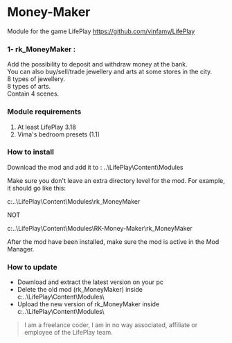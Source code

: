 # Money-Maker
Module for the game LifePlay
https://github.com/vinfamy/LifePlay


### 1- rk_MoneyMaker : 
Add the possibility to deposit and withdraw money at the bank.  
You can also buy/sell/trade jewellery and arts at some stores in the city.  
8 types of jewellery.  
8 types of arts.  
Contain 4 scenes.  


### Module requirements
1. At least LifePlay 3.18
2. Vima's bedroom presets (1.1)


### How to install
Download the mod and add it to : ..\LifePlay\Content\Modules

Make sure you don't leave an extra directory level for the mod. For example, it should go like this:

c:\..\LifePlay\Content\Modules\rk_MoneyMaker

NOT

c:\..\LifePlay\Content\Modules\RK-Money-Maker\rk_MoneyMaker

After the mod have been installed, make sure the mod is active in the Mod Manager. 


### How to update
* Download and extract the latest version on your pc
* Delete the old mod (rk_MoneyMaker) inside c:\..\LifePlay\Content\Modules\
* Upload the new version of rk_MoneyMaker inside c:\..\LifePlay\Content\Modules\



> I am a freelance coder, I am in no way associated, affiliate or employee of the LifePlay team.